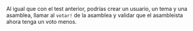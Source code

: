 Al igual que con el test anterior, podrías crear un usuario, un tema y una asamblea, llamar al `votar!` de la asamblea y validar que el asambleista ahora tenga un voto menos.